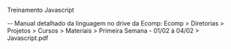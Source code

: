  Treinamento Javascript

-- Manual detalhado da linguagem no drive da Ecomp:
Ecomp > Diretorias > Projetos > Cursos > Materiais > Primeira Semana - 01/02 à 04/02 > Javascript.pdf
